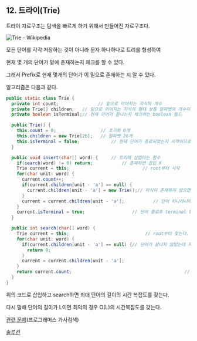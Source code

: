 ## 12. 트라이(Trie)

트라이 자료구조는 탐색을 빠르게 하기 위해서 만들어진 자료구조다. 

![Trie - Wikipedia](https://upload.wikimedia.org/wikipedia/commons/thumb/b/be/Trie_example.svg/1200px-Trie_example.svg.png)



모든 단어를 각각 저장하는 것이 아니라 문자 하나하나로 트리를 형성하여 

현재 몇 개의 단어가 밑에 존재하는지 체크를 할 수 있다. 

그래서 Prefix로 현재 몇개의 단어가 이 밑으로 존재하는 지 알 수 있다. 

알고리즘은 다음과 같다. 

```java
public static class Trie {
  private int count;			   // 밑으로 이어지는 자식의 개수 
  private Trie[] children;	 // 밑으로 이어지는 자식의 형태 보통 알파벳의 개수이다. 
  private boolean isTerminal;// 현재 단어가 끝나는지 체크하는 boolean 필드

  public Trie() {
    this.count = 0;					// 초기화 0개
    this.children = new Trie[26];	// 알파벳 26개
    this.isTerminal = false;			// 현재 단어가 종료되었는지 시작이므로 false다.
  }

  public void insert(char[] word) {		// 트리에 삽입하는 함수
    if(search(word) != 0) return;			// 존재하면 삽입 X
    Trie current = this;							// root부터 시작 
    for(char unit: word) {						
      current.count++;								 
      if(current.children[unit - 'a'] == null) {
        current.children[unit - 'a'] = new Trie();// 자식이 존재하지 않으면 초기화
      }
      current = current.children[unit - 'a'];			// 단어 하나하나마다 자식을 타고 내려감
    }
    current.isTerminal = true;					// 단어 종료후 terminal true
  }

  public int search(char[] word) {
    Trie current = this;							 // root부터 찾는다.
    for(char unit: word) {
      if(current.children[unit - 'a'] == null) {// 단어가 끝나지 않았는데 자식이 없으면 단어 존재 X 
        return 0;
      }
      current = current.children[unit - 'a'];
    }
    return current.count;											// 현재 노드 밑으로 존재하는 단어의 개수 리턴
  }
}
```

위의 코드로 삽입하고 search하면 최대 단어의 길이의 시간 복잡도를 갖는다. 

다시 말해 단어의 길이가 L이면 최악의 경우 O(L)의 시간복잡도를 갖는다.



[관련 문제](https://programmers.co.kr/learn/courses/30/lessons/60060)(프로그래머스 가사검색)

[솔루션](https://github.com/bosuksh/algo/blob/master/problems/SearchLyrics.java)



